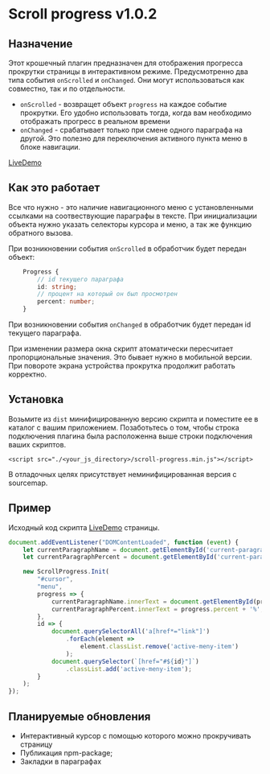 # Scroll progress v1.0.2
## Назначение
Этот крошечный плагин предназначен для отображения прогресса прокрутки страницы в интерактивном режиме.
Предусмотренно два типа события `onScrolled` и `onChanged`. Они могут использоваться как совместно, так и по отдельности.

- `onScrolled` - возвращет объект `progress` на каждое событие прокрутки. Его удобно использовать тогда, когда вам необходимо отображать прогресс в реальном времени
- `onChanged` - срабатывает только при смене одного параграфа на другой. Это полезно для переключения активного пункта меню в блоке навигации.


[LiveDemo](https://eabrega.github.io/scroll-progress)

## Как это работает
Все что нужно - это наличие навигационного меню с установленными ссылками на соотвествующие параграфы в тексте.
При инициализации объекта нужно указать селекторы курсора и меню, а так же функцию обратного вызова. 

При возникновении события `onScrolled` в обработчик будет передан объект:
```typescript
    Progress {
        // id текущего параграфа
        id: string;
        // процент на который он был просмотрен
        percent: number;
    }
```
При возникновении события `onChanged` в обработчик будет передан id текущего параграфа.

При изменении размера окна скрипт атоматически пересчитает пропорциональные значения. Это бывает нужно в мобильной версии. При повороте экрана устройства прокрутка продолжит работать корректно.


## Установка

Возьмите из `dist` минифицированную версию скрипта и поместите ее в каталог с вашим приложением. 
Позаботьтесь о том, чтобы строка подключения плагина была расположенна выше строки подключения ваших скриптов.

`<script src="./<your_js_directory>/scroll-progress.min.js"></script>`

В отладочных целях присутствует неминифицированная версия с sourcemap.

## Пример

Исходный код скрипта [LiveDemo](https://eabrega.github.io/scroll-progress) страницы.
```javascript
document.addEventListener("DOMContentLoaded", function (event) {
    let currentParagraphName = document.getElementById('current-paragraph-name');
    let currentParagraphPercent = document.getElementById('current-paragraph-percent');

    new ScrollProgress.Init(
        "#cursor",
        "menu",
        progress => {
            currentParagraphName.innerText = document.getElementById(progress.id).innerText;
            currentParagraphPercent.innerText = progress.percent + '%';
        },
        id => {
            document.querySelectorAll('a[href*="link"]')
                .forEach(element => 
                    element.classList.remove('active-meny-item')
                );
            document.querySelector(`[href="#${id}"]`)
                .classList.add('active-meny-item');
        }
    );
});
```

## Планируемые обновления

* Интерактивный курсор с помощью которого можно прокручивать страницу
* Публикация npm-package;
* Закладки в параграфах
